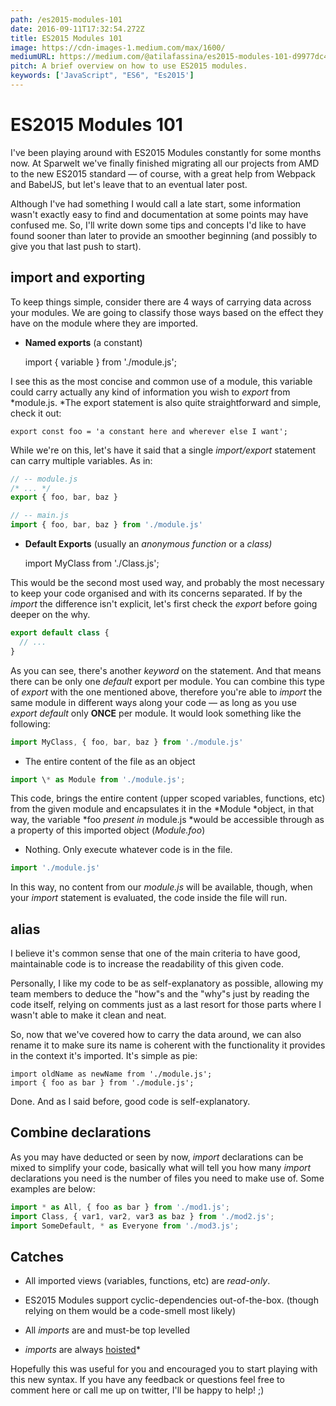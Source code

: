 ```yaml
---
path: /es2015-modules-101
date: 2016-09-11T17:32:54.272Z
title: ES2015 Modules 101
image: https://cdn-images-1.medium.com/max/1600/
mediumURL: https://medium.com/@atilafassina/es2015-modules-101-d9977dc4d4c7
pitch: A brief overview on how to use ES2015 modules.
keywords: ['JavaScript", "ES6", "Es2015']
---
```


# ES2015 Modules 101

I've been playing around with ES2015 Modules constantly for some months now. At Sparwelt we've finally finished migrating all our projects from AMD to the new ES2015 standard — of course, with a great help from Webpack and BabelJS, but let's leave that to an eventual later post.

Although I've had something I would call a late start, some information wasn't exactly easy to find and documentation at some points may have confused me. So, I'll write down some tips and concepts I'd like to have found sooner than later to provide an smoother beginning (and possibly to give you that last push to start).

## import and exporting

To keep things simple, consider there are 4 ways of carrying data across your modules. We are going to classify those ways based on the effect they have on the module where they are imported.

- **Named exports** (a constant)

  import { variable } from './module.js';

I see this as the most concise and common use of a module, this variable could carry actually any kind of information you wish to _export_ from *module.js. *The export statement is also quite straightforward and simple, check it out:

    export const foo = 'a constant here and wherever else I want';

While we're on this, let's have it said that a single _import/export_ statement can carry multiple variables. As in:

```js
// -- module.js
/* ... */
export { foo, bar, baz }

// -- main.js
import { foo, bar, baz } from './module.js'
```

- **Default Exports** (usually an _anonymous function_ or a _class)_

  import MyClass from './Class.js';

This would be the second most used way, and probably the most necessary to keep your code organised and with its concerns separated. If by the _import_ the difference isn't explicit, let's first check the _export_ before going deeper on the why.

```js
export default class {
  // ...
}
```

As you can see, there's another _keyword_ on the statement. And that means there can be only one _default_ export per module. You can combine this type of _export_ with the one mentioned above, therefore you're able to _import_ the same module in different ways along your code — as long as you use _export default_ only **ONCE** per module. It would look something like the following:

```js
import MyClass, { foo, bar, baz } from './module.js'
```

- The entire content of the file as an object

```js
import \* as Module from './module.js';
```

This code, brings the entire content (upper scoped variables, functions, etc) from the given module and encapsulates it in the *Module *object, in that way, the variable *foo *present in* module.js *would be accessible through as a property of this imported object (_Module.foo_)

- Nothing. Only execute whatever code is in the file.

```js
import './module.js'
```

In this way, no content from our _module.js_ will be available, though, when your _import_ statement is evaluated, the code inside the file will run.

## alias

I believe it's common sense that one of the main criteria to have good, maintainable code is to increase the readability of this given code.

Personally, I like my code to be as self-explanatory as possible, allowing my team members to deduce the "how"s and the "why"s just by reading the code itself, relying on comments just as a last resort for those parts where I wasn't able to make it clean and neat.

So, now that we've covered how to carry the data around, we can also rename it to make sure its name is coherent with the functionality it provides in the context it's imported. It's simple as pie:

    import oldName as newName from './module.js';
    import { foo as bar } from './module.js';

Done. And as I said before, good code is self-explanatory.

## Combine declarations

As you may have deducted or seen by now, _import_ declarations can be mixed to simplify your code, basically what will tell you how many _import_ declarations you need is the number of files you need to make use of. Some examples are below:

```js
import * as All, { foo as bar } from './mod1.js';
import Class, { var1, var2, var3 as baz } from './mod2.js';
import SomeDefault, * as Everyone from './mod3.js';
```

## Catches

- All imported views (variables, functions, etc) are _read-only_.

- ES2015 Modules support cyclic-dependencies out-of-the-box. (though relying on them would be a code-smell most likely)

- All _imports_ are and must-be top levelled

- _imports_ are always [hoisted](https://developer.mozilla.org/en-US/docs/Glossary/Hoisting)\*

Hopefully this was useful for you and encouraged you to start playing with this new syntax. If you have any feedback or questions feel free to comment here or call me up on twitter, I'll be happy to help! ;)
